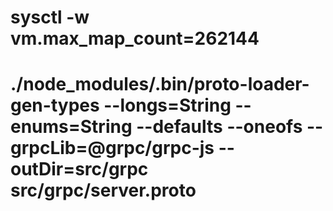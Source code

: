 # sysctl -w vm.max_map_count=262144

# ./node_modules/.bin/proto-loader-gen-types --longs=String --enums=String --defaults --oneofs --grpcLib=@grpc/grpc-js --outDir=src/grpc src/grpc/server.proto
